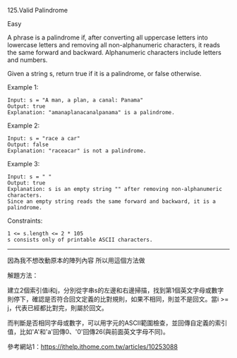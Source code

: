 
125.Valid Palindrome

Easy


A phrase is a palindrome if, after converting all uppercase letters into lowercase letters and removing all non-alphanumeric characters, it reads the same forward and backward. Alphanumeric characters include letters and numbers.

Given a string s, return true if it is a palindrome, or false otherwise.

 

Example 1:
``` 
Input: s = "A man, a plan, a canal: Panama"
Output: true
Explanation: "amanaplanacanalpanama" is a palindrome.
``` 
Example 2:
``` 
Input: s = "race a car"
Output: false
Explanation: "raceacar" is not a palindrome.
``` 
Example 3:
``` 
Input: s = " "
Output: true
Explanation: s is an empty string "" after removing non-alphanumeric characters.
Since an empty string reads the same forward and backward, it is a palindrome.
``` 

Constraints:
``` 
1 <= s.length <= 2 * 105
s consists only of printable ASCII characters.

``` 


__________________________________________________________

因為我不想改動原本的陣列內容 所以用這個方法做

解題方法：

建立2個索引值i和j，分別從字串s的左邊和右邊掃描，找到第1個英文字母或數字則停下，確認是否符合回文定義的比對規則，如果不相同，則並不是回文。當i >= j，代表已經都比對完，則屬於回文。

而判斷是否相同字母或數字，可以用字元的ASCII範圍檢查，並回傳自定義的索引值，比如'A'和'a'回傳0、'0'回傳26(與前面英文字母不同)。

 
參考網站1：https://ithelp.ithome.com.tw/articles/10253088




